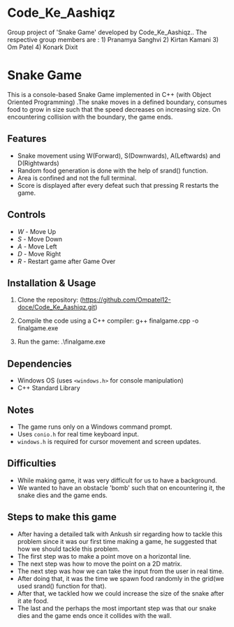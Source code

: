 # Code_Ke_Aashiqz
Group project of 'Snake Game' developed by Code_Ke_Aashiqz.. The respective group members are : 1) Pranamya Sanghvi 2) Kirtan Kamani 3) Om Patel 4) Konark Dixit



# Snake Game 

This is a console-based Snake Game implemented in C++ (with Object Oriented Programming) .The snake moves in a defined boundary, consumes food to grow in size such that the speed decreases on increasing size. On encountering collision with the boundary, the game ends. 

## Features

- Snake movement using W(Forward), S(Downwards), A(Leftwards) and D(Rightwards)
- Random food generation is done with the help of srand() function.
- Area is confined and not the full terminal.
- Score is displayed after every defeat such that pressing R restarts the game.

## Controls

- *W* - Move Up
- *S* - Move Down
- *A* - Move Left
- *D* - Move Right
- *R* - Restart game after Game Over

## Installation & Usage

1. Clone the repository:
   (https://github.com/Ompatel12-doce/Code_Ke_Aashiqz.git)
   
2. Compile the code using a C++ compiler:
   g++ finalgame.cpp -o finalgame.exe
3. Run the game:
   .\finalgame.exe

## Dependencies

- Windows OS (uses `<windows.h>` for console manipulation)
- C++ Standard Library

## Notes

- The game runs only on a Windows command prompt.
- Uses `conio.h` for real time keyboard input.
- `windows.h` is required for cursor movement and screen updates.

## Difficulties

- While making game, it was very difficult for us to have a background.
- We wanted to have an obstacle 'bomb' such that on encountering it, the snake dies and the game ends.

## Steps to make this game

- After having a detailed talk with Ankush sir regarding how to tackle this problem since it was our first time making a game, he suggested that how we should tackle this problem.
- The first step was to make a point move on a horizontal line.
- The next step was how to move the point on a 2D matrix.
- The next step was how we can take the input from the user in real time.
- After doing that, it was the time we spawn food randomly in the grid(we used srand() function for that).
- After that, we tackled how we could increase the size of the snake after it ate food.
- The last and the perhaps the most important step was that our snake dies and the game ends once it collides with the wall.
